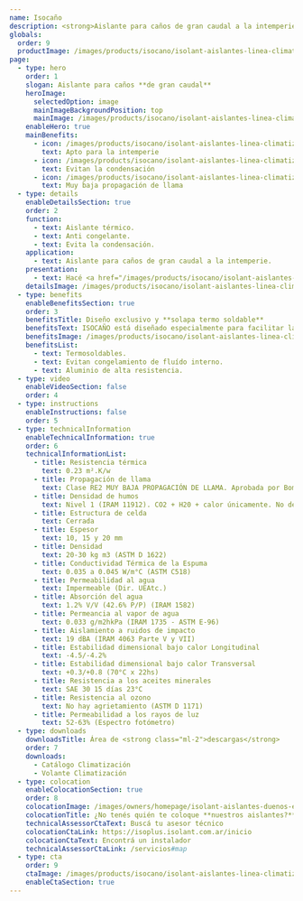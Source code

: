 ```yaml
---
name: Isocaño
description: <strong>Aislante para caños de gran caudal a la intemperie.</strong><br /><br />Placa aislante con unión termo fusionable con pistola de calor, para abrazar y aislar caños de gran caudal.
globals:
  order: 9
  productImage: /images/products/isocano/isolant-aislantes-linea-climatizacion-isocano-producto-rollo.png
page:
  - type: hero
    order: 1
    slogan: Aislante para caños **de gran caudal**
    heroImage:
      selectedOption: image
      mainImageBackgroundPosition: top
      mainImage: /images/products/isocano/isolant-aislantes-linea-climatizacion-isocano-imagen-principal.jpg
    enableHero: true
    mainBenefits:
      - icon: /images/products/isocano/isolant-aislantes-linea-climatizacion-isocano-beneficio-1.svg
        text: Apto para la intemperie
      - icon: /images/products/isocano/isolant-aislantes-linea-climatizacion-isocano-beneficio-2.svg
        text: Evitan la condensación
      - icon: /images/products/isocano/isolant-aislantes-linea-climatizacion-isocano-beneficio-3.svg
        text: Muy baja propagación de llama
  - type: details
    enableDetailsSection: true
    order: 2
    function:
      - text: Aislante térmico.
      - text: Anti congelante.
      - text: Evita la condensación.
    application:
      - text: Aislante para caños de gran caudal a la intemperie.
    presentation:
      - text: Hacé <a href="/images/products/isocano/isolant-aislantes-linea-climatizacion-isocano-presentaciones.webp" target="_blank" rel="noopener noreferrer" class="font-bold">click acá</a> para ver todas las presentaciones disponibles
    detailsImage: /images/products/isocano/isolant-aislantes-linea-climatizacion-isocano-imagen-detalle.jpg
  - type: benefits
    enableBenefitsSection: true
    order: 3
    benefitsTitle: Diseño exclusivo y **solapa termo soldable**
    benefitsText: ISOCAÑO está diseñado especialmente para facilitar la colocación del mismo "abrazando" caños de gran caudal. Ya viene en forma de placa, con un rebaje en su lateral, para termo soldar con pistola de calor. Luego se sugiere la utilización de una cinta de aluminio apta intemperie para garantizar una unión sin filtraciones de agua ni UV.<br /><br />Además su diseño con una cara acanalada hace que al "abrazar" el caño, el material no tienda a volver sobre sí mismo, sino que complete una aislación perfecta. 
    benefitsImage: /images/products/isocano/isolant-aislantes-linea-climatizacion-isocano-beneficio-exclusivo.jpg
    benefitsList:
      - text: Termosoldables.
      - text: Evitan congelamiento de fluído interno.
      - text: Aluminio de alta resistencia.
  - type: video
    enableVideoSection: false
    order: 4
  - type: instructions
    enableInstructions: false
    order: 5
  - type: technicalInformation
    enableTechnicalInformation: true
    order: 6
    technicalInformationList:
      - title: Resistencia térmica
        text: 0.23 m².K/w
      - title: Propagación de llama
        text: Clase RE2 MUY BAJA PROPAGACIÓN DE LLAMA. Aprobada por Bomberos Argentina.
      - title: Densidad de humos
        text: Nivel 1 (IRAM 11912). CO2 + H20 + calor únicamente. No desprende gases envenenantes.
      - title: Estructura de celda
        text: Cerrada
      - title: Espesor
        text: 10, 15 y 20 mm
      - title: Densidad
        text: 20-30 kg m3 (ASTM D 1622)
      - title: Conductividad Térmica de la Espuma
        text: 0.035 a 0.045 W/m°C (ASTM C518)
      - title: Permeabilidad al agua
        text: Impermeable (Dir. UEAtc.)
      - title: Absorción del agua
        text: 1.2% V/V (42.6% P/P) (IRAM 1582)
      - title: Permeancia al vapor de agua
        text: 0.033 g/m2hkPa (IRAM 1735 - ASTM E-96)
      - title: Aislamiento a ruidos de impacto
        text: 19 dBA (IRAM 4063 Parte V y VII)
      - title: Estabilidad dimensional bajo calor Longitudinal
        text: -4.5/-4.2%
      - title: Estabilidad dimensional bajo calor Transversal
        text: +0.3/+0.8 (70°C x 22hs)
      - title: Resistencia a los aceites minerales
        text: SAE 30 15 días 23°C
      - title: Resistencia al ozono
        text: No hay agrietamiento (ASTM D 1171)
      - title: Permeabilidad a los rayos de luz
        text: 52-63% (Espectro fotómetro)
  - type: downloads
    downloadsTitle: Área de <strong class="ml-2">descargas</strong>
    order: 7
    downloads:
      - Catálogo Climatización
      - Volante Climatización
  - type: colocation
    enableColocationSection: true
    order: 8
    colocationImage: /images/owners/homepage/isolant-aislantes-duenos-e-inquilinos-isoplus-colocation.jpg
    colocationTitle: ¿No tenés quién te coloque **nuestros aislantes?**
    technicalAssessorCtaText: Buscá tu asesor técnico
    colocationCtaLink: https://isoplus.isolant.com.ar/inicio
    colocationCtaText: Encontrá un instalador
    technicalAssessorCtaLink: /servicios#map
  - type: cta
    order: 9
    ctaImage: /images/products/isocano/isolant-aislantes-linea-climatizacion-isocano-cta.jpg
    enableCtaSection: true
---
```


